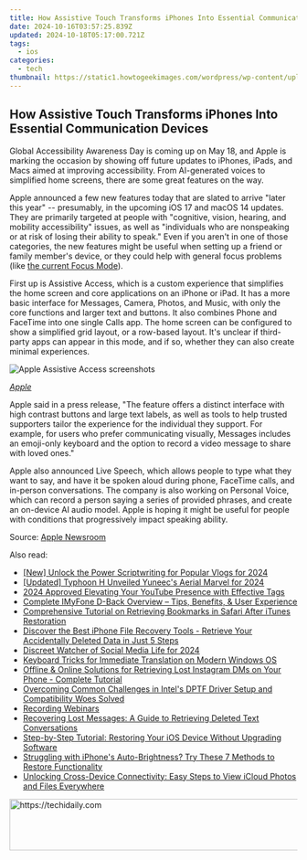 ```yaml
---
title: How Assistive Touch Transforms iPhones Into Essential Communication Devices
date: 2024-10-16T03:57:25.839Z
updated: 2024-10-18T05:17:00.721Z
tags:
  - ios
categories:
  - tech
thumbnail: https://static1.howtogeekimages.com/wordpress/wp-content/uploads/2023/05/52420414717_1aa1e1409e_o.jpg
---
```


## How Assistive Touch Transforms iPhones Into Essential Communication Devices

Global Accessibility Awareness Day is coming up on May 18, and Apple is marking the occasion by showing off future updates to iPhones, iPads, and Macs aimed at improving accessibility. From AI-generated voices to simplified home screens, there are some great features on the way.

 Apple announced a few new features today that are slated to arrive "later this year" -- presumably, in the upcoming iOS 17 and macOS 14 updates. They are primarily targeted at people with "cognitive, vision, hearing, and mobility accessibility" issues, as well as "individuals who are nonspeaking or at risk of losing their ability to speak." Even if you aren't in one of those categories, the new features might be useful when setting up a friend or family member's device, or they could help with general focus problems (like [the current Focus Mode](https://youtube-clips.techidaily.com/2024-approved-designing-distinctive-denouements/)).

 First up is Assistive Access, which is a custom experience that simplifies the home screen and core applications on an iPhone or iPad. It has a more basic interface for Messages, Camera, Photos, and Music, with only the core functions and larger text and buttons. It also combines Phone and FaceTime into one single Calls app. The home screen can be configured to show a simplified grid layout, or a row-based layout. It's unclear if third-party apps can appear in this mode, and if so, whether they can also create minimal experiences.

![Apple Assistive Access screenshots](https://static1.howtogeekimages.com/wordpress/wp-content/uploads/2023/05/Image.jpeg) 

_[Apple](https://www.apple.com/newsroom/2023/05/apple-previews-live-speech-personal-voice-and-more-new-accessibility-features/)_

 Apple said in a press release, "The feature offers a distinct interface with high contrast buttons and large text labels, as well as tools to help trusted supporters tailor the experience for the individual they support. For example, for users who prefer communicating visually, Messages includes an emoji-only keyboard and the option to record a video message to share with loved ones."

 Apple also announced Live Speech, which allows people to type what they want to say, and have it be spoken aloud during phone, FaceTime calls, and in-person conversations. The company is also working on Personal Voice, which can record a person saying a series of provided phrases, and create an on-device AI audio model. Apple is hoping it might be useful for people with conditions that progressively impact speaking ability.

 Source: [Apple Newsroom](https://www.apple.com/newsroom/2023/05/apple-previews-live-speech-personal-voice-and-more-new-accessibility-features/)

<ins class="adsbygoogle"
     style="display:block"
     data-ad-format="autorelaxed"
     data-ad-client="ca-pub-7571918770474297"
     data-ad-slot="1223367746"></ins>

<ins class="adsbygoogle"
     style="display:block"
     data-ad-client="ca-pub-7571918770474297"
     data-ad-slot="8358498916"
     data-ad-format="auto"
     data-full-width-responsive="true"></ins>

<span class="atpl-alsoreadstyle">Also read:</span>
<div><ul>
<li><a href="https://article-tips.techidaily.com/new-unlock-the-power-scriptwriting-for-popular-vlogs-for-2024/"><u>[New] Unlock the Power Scriptwriting for Popular Vlogs for 2024</u></a></li>
<li><a href="https://vp-tips.techidaily.com/updated-typhoon-h-unveiled-yuneecs-aerial-marvel-for-2024/"><u>[Updated] Typhoon H Unveiled Yuneec's Aerial Marvel for 2024</u></a></li>
<li><a href="https://youtube-webster.techidaily.com/approved-elevating-your-youtube-presence-with-effective-tags/"><u>2024 Approved Elevating Your YouTube Presence with Effective Tags</u></a></li>
<li><a href="https://os-tips.techidaily.com/complete-imyfone-d-back-overview-tips-benefits-and-user-experience/"><u>Complete IMyFone D-Back Overview – Tips, Benefits, & User Experience</u></a></li>
<li><a href="https://os-tips.techidaily.com/comprehensive-tutorial-on-retrieving-bookmarks-in-safari-after-itunes-restoration/"><u>Comprehensive Tutorial on Retrieving Bookmarks in Safari After iTunes Restoration</u></a></li>
<li><a href="https://os-tips.techidaily.com/1723620268460-discover-the-best-iphone-file-recovery-tools-retrieve-your-accidentally-deleted-data-in-just-5-steps/"><u>Discover the Best iPhone File Recovery Tools - Retrieve Your Accidentally Deleted Data in Just 5 Steps</u></a></li>
<li><a href="https://facebook-clips.techidaily.com/discreet-watcher-of-social-media-life-for-2024/"><u>Discreet Watcher of Social Media Life for 2024</u></a></li>
<li><a href="https://windows11.techidaily.com/keyboard-tricks-for-immediate-translation-on-modern-windows-os/"><u>Keyboard Tricks for Immediate Translation on Modern Windows OS</u></a></li>
<li><a href="https://os-tips.techidaily.com/offline-and-online-solutions-for-retrieving-lost-instagram-dms-on-your-phone-complete-tutorial/"><u>Offline & Online Solutions for Retrieving Lost Instagram DMs on Your Phone - Complete Tutorial</u></a></li>
<li><a href="https://win-dash.techidaily.com/overcoming-common-challenges-in-intels-dptf-driver-setup-and-compatibility-woes-solved/"><u>Overcoming Common Challenges in Intel's DPTF Driver Setup and Compatibility Woes Solved</u></a></li>
<li><a href="https://screen-recording.techidaily.com/recording-webinars/"><u>Recording Webinars</u></a></li>
<li><a href="https://os-tips.techidaily.com/recovering-lost-messages-a-guide-to-retrieving-deleted-text-conversations/"><u>Recovering Lost Messages: A Guide to Retrieving Deleted Text Conversations</u></a></li>
<li><a href="https://os-tips.techidaily.com/step-by-step-tutorial-restoring-your-ios-device-without-upgrading-software/"><u>Step-by-Step Tutorial: Restoring Your iOS Device Without Upgrading Software</u></a></li>
<li><a href="https://fox-that.techidaily.com/struggling-with-iphones-auto-brightness-try-these-7-methods-to-restore-functionality/"><u>Struggling with iPhone's Auto-Brightness? Try These 7 Methods to Restore Functionality</u></a></li>
<li><a href="https://os-tips.techidaily.com/unlocking-cross-device-connectivity-easy-steps-to-view-icloud-photos-and-files-everywhere/"><u>Unlocking Cross-Device Connectivity: Easy Steps to View iCloud Photos and Files Everywhere</u></a></li>
</ul></div>

<!-- affiliate ads begin -->
<a href="https://unicoeye.pxf.io/c/5597632/2134224/18498" target="_top" id="2134224">
  <img src="//a.impactradius-go.com/display-ad/18498-2134224" border="0" alt="https://techidaily.com" width="728" height="90"/>
</a>
<img height="0" width="0" src="https://unicoeye.pxf.io/i/5597632/2134224/18498" style="position:absolute;visibility:hidden;" border="0" />
<!-- affiliate ads end -->

